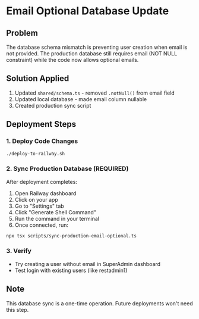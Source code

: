 # Email Optional Database Update

## Problem
The database schema mismatch is preventing user creation when email is not provided. The production database still requires email (NOT NULL constraint) while the code now allows optional emails.

## Solution Applied
1. Updated `shared/schema.ts` - removed `.notNull()` from email field
2. Updated local database - made email column nullable
3. Created production sync script

## Deployment Steps

### 1. Deploy Code Changes
```bash
./deploy-to-railway.sh
```

### 2. Sync Production Database (REQUIRED)
After deployment completes:

1. Open Railway dashboard
2. Click on your app
3. Go to "Settings" tab
4. Click "Generate Shell Command" 
5. Run the command in your terminal
6. Once connected, run:
```bash
npx tsx scripts/sync-production-email-optional.ts
```

### 3. Verify
- Try creating a user without email in SuperAdmin dashboard
- Test login with existing users (like restadmin1)

## Note
This database sync is a one-time operation. Future deployments won't need this step.